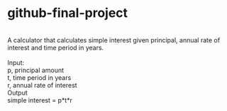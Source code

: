 # github-final-project
<br />
A calculator that calculates simple interest given principal, annual rate of interest and time period in years. <br />
<br />
Input: <br />
   p, principal amount <br />
   t, time period in years <br />
   r, annual rate of interest <br />
Output <br />
   simple interest = p*t*r <br />
